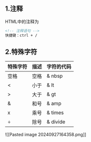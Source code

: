 ## 1.注释
HTML中的注释为
```html
<!-- 注释语句 -->  
快捷键：ctrl + /
```
## 2.特殊字符
| 特殊字符 | 描述  | 字符的代码    |
| :--- | :-- | :------- |
| 空格   | 空格  | & nbsp   |
| <    | 小于  | & lt     |
| >    | 大于  | & gt     |
| &    | 和号  | & amp    |
| x    | 乘号  | & times  |
| ÷    | 除号  | & divide |
![[Pasted image 20240927164358.png]]